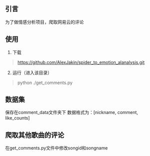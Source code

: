 ## 引言
为了做情感分析项目，爬取网易云的评论

## 使用

1. 下载
> https://github.com/AlexJakin/spider_to_emotion_alanalysis.git

2. 运行（进入该目录）
> python ./get_comments.py

## 数据集
保存在comment_data文件夹下
数据格式为：[nickname, comment, like_counts]

## 爬取其他歌曲的评论
在get_comments.py文件中修改songid和songname
